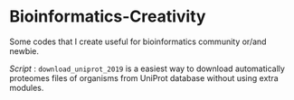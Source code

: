 # Bioinformatics-Creativity
Some codes that I create useful for bioinformatics community or/and newbie.

_Script_ : `download_uniprot_2019` is a easiest way to download automatically proteomes files of organisms from UniProt database without using extra modules.
